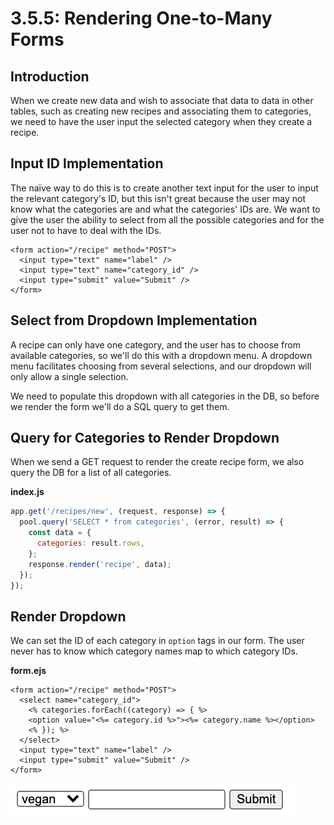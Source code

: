 # 3.5.5: Rendering One-to-Many Forms

## Introduction

When we create new data and wish to associate that data to data in other tables, such as creating new recipes and associating them to categories, we need to have the user input the selected category when they create a recipe.

## Input ID Implementation

The naïve way to do this is to create another text input for the user to input the relevant category's ID, but this isn't great because the user may not know what the categories are and what the categories' IDs are. We want to give the user the ability to select from all the possible categories and for the user not to have to deal with the IDs.

```markup
<form action="/recipe" method="POST">
  <input type="text" name="label" />
  <input type="text" name="category_id" />
  <input type="submit" value="Submit" />
</form>
```

## Select from Dropdown Implementation

A recipe can only have one category, and the user has to choose from available categories, so we'll do this with a dropdown menu. A dropdown menu facilitates choosing from several selections, and our dropdown will only allow a single selection.

We need to populate this dropdown with all categories in the DB, so before we render the form we'll do a SQL query to get them.

## Query for Categories to Render Dropdown

When we send a GET request to render the create recipe form, we also query the DB for a list of all categories.

**index.js**

```javascript
app.get('/recipes/new', (request, response) => {
  pool.query('SELECT * from categories', (error, result) => {
    const data = {
      categories: result.rows,
    };
    response.render('recipe', data);
  });
});
```

## Render Dropdown

We can set the ID of each category in `option` tags in our form. The user never has to know which category names map to which category IDs.

**form.ejs**

```markup
<form action="/recipe" method="POST">
  <select name="category_id">
    <% categories.forEach((category) => { %>
    <option value="<%= category.id %>"><%= category.name %></option>
    <% }); %>
  </select>
  <input type="text" name="label" />
  <input type="submit" value="Submit" />
</form>
```

![](../../.gitbook/assets/screen-shot-2020-11-24-at-3.39.35-pm.png)

